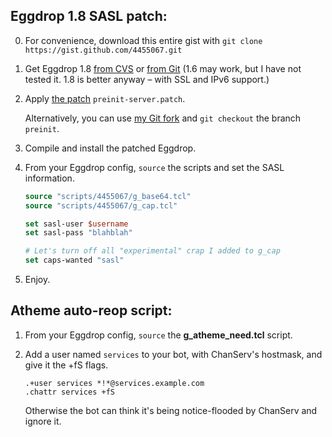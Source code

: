 ## Eggdrop 1.8 SASL patch:

 0. For convenience, download this entire gist with `git clone https://gist.github.com/4455067.git`

 1. Get Eggdrop 1.8 [from CVS][eggcvs] or [from Git][egggit] (1.6 may work, but I have not tested it. 1.8 is better anyway – with SSL and IPv6 support.)

 2. Apply [the patch][patch] `preinit-server.patch`.

    Alternatively, you can use [my Git fork][mygit] and `git checkout` the branch `preinit`.

 3. Compile and install the patched Eggdrop.

 4. From your Eggdrop config, `source` the scripts and set the SASL information.

    ```tcl
    source "scripts/4455067/g_base64.tcl"
    source "scripts/4455067/g_cap.tcl"

    set sasl-user $username
    set sasl-pass "blahblah"

    # Let's turn off all "experimental" crap I added to g_cap
    set caps-wanted "sasl"
    ```

 5. Enjoy.

## Atheme auto-reop script:

 1. From your Eggdrop config, `source` the **g_atheme_need.tcl** script.

 2. Add a user named `services` to your bot, with ChanServ's hostmask, and give it the +fS flags.

        .+user services *!*@services.example.com
        .chattr services +fS

    Otherwise the bot can think it's being notice-flooded by ChanServ and ignore it.

[eggcvs]: http://www.eggheads.org/devel/
[egggit]: https://github.com/eggheads/eggdrop-1.8
[mygit]: https://github.com/grawity/eggdrop-1.8
[patch]: #file-preinit-server-patch